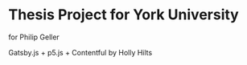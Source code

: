 # Thesis Project for York University
for Philip Geller

Gatsby.js + p5.js + Contentful
by Holly Hilts


